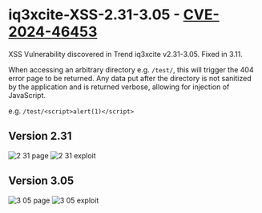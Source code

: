 # iq3xcite-XSS-2.31-3.05 - [CVE-2024-46453](https://www.cve.org/CVERecord?id=CVE-2024-46453)

XSS Vulnerability discovered in Trend iq3xcite v2.31-3.05. Fixed in 3.11.

When accessing an arbitrary directory e.g. `/test/`, this will trigger the 404 error page to be returned.
Any data put after the directory is not sanitized by the application and is returned verbose, allowing for injection of JavaScript.

e.g. `/test/<script>alert(1)</script>`


## Version 2.31
![2 31 page](https://github.com/user-attachments/assets/bdf4547e-fe26-40b2-8438-ea98b701fdd1)
![2 31 exploit](https://github.com/user-attachments/assets/747c47c9-6206-49f8-a05b-556d757cdc58)


## Version 3.05
![3 05 page](https://github.com/user-attachments/assets/2583e026-31f6-4d86-9ee3-ffeacff72b96)
![3 05 exploit](https://github.com/user-attachments/assets/c046203c-00ee-49d3-8b94-b56178ff967b)
